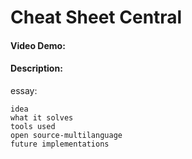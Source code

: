# Cheat Sheet Central
#### Video Demo:  <URL HERE>
#### Description:

essay:

    idea
    what it solves
    tools used
    open source-multilanguage
    future implementations